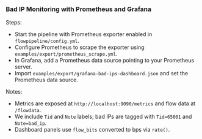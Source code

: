 ### Bad IP Monitoring with Prometheus and Grafana

Steps:

- Start the pipeline with Prometheus exporter enabled in `flowpipeline/config.yml`.
- Configure Prometheus to scrape the exporter using `examples/export/prometheus_scrape.yml`.
- In Grafana, add a Prometheus data source pointing to your Prometheus server.
- Import `examples/export/grafana-bad-ips-dashboard.json` and set the Prometheus data source.

Notes:

- Metrics are exposed at `http://localhost:9090/metrics` and flow data at `/flowdata`.
- We include `Tid` and `Note` labels; bad IPs are tagged with `Tid=65001` and `Note=bad_ip`.
- Dashboard panels use `flow_bits` converted to bps via `rate()`.


